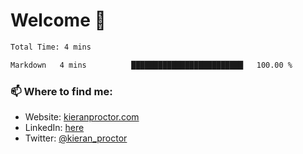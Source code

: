 # Welcome 🦘

<!--START_SECTION:waka-->

```txt
Total Time: 4 mins

Markdown   4 mins          █████████████████████████   100.00 %
```

<!--END_SECTION:waka-->

### 📫 Where to find me:

-   Website: [kieranproctor.com](https://kieranproctor.com/)
-   LinkedIn: [here](https://www.linkedin.com/in/kieran-proctor-086b5a159/)
-   Twitter: [@kieran_proctor](https://twitter.com/kieran_proctor)
